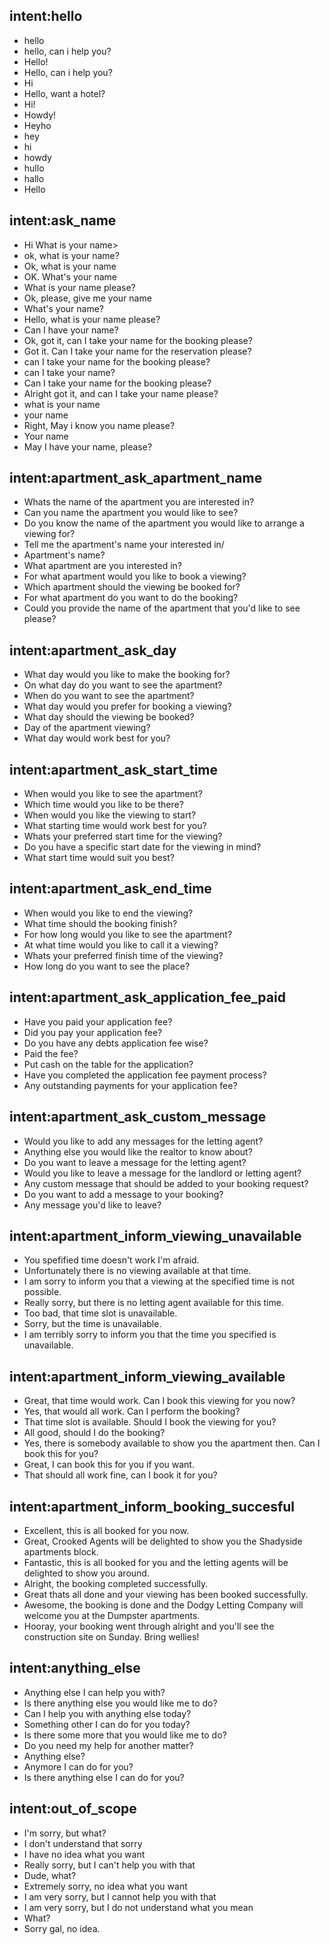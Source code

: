 ## intent:hello
- hello
- hello, can i help you?
- Hello!
- Hello, can i help you?
- Hi
- Hello, want a hotel?
- Hi!
- Howdy!
- Heyho
- hey
- hi
- howdy
- hullo
- hallo
- Hello

## intent:ask_name
- Hi What is your name>
- ok, what is your name?
- Ok, what is your name
- OK. What's your name 
- What is your name please?
- Ok, please, give me your name
- What's your name?
- Hello, what is your name please?
- Can I have your name?
- Ok, got it, can I take your name for the booking please?
- Got it. Can I take your name for the reservation please?
- can I take your name for the booking please?
- can I take your name?
- Can I take your name for the booking please?
- Alright got it, and can I take your name please?
- what is your name
- your name
- Right, May i know you name please?
- Your name
- May I have your name, please?

## intent:apartment_ask_apartment_name
- Whats the name of the apartment you are interested in?
- Can you name the apartment you would like to see?
- Do you know the name of the apartment you would like to arrange a viewing for?
- Tell me the apartment's name your interested in/
- Apartment's name?
- What apartment are you interested in?
- For what apartment would you like to book a viewing?
- Which apartment should the viewing be booked for?
- For what apartment do you want to do the booking?
- Could you provide the name of the apartment that you'd like to see please?

## intent:apartment_ask_day
- What day would you like to make the booking for?
- On what day do you want to see the apartment?
- When do you want to see the apartment?
- What day would you prefer for booking a viewing?
- What day should the viewing be booked?
- Day of the apartment viewing?
- What day would work best for you?

## intent:apartment_ask_start_time
- When would you like to see the apartment?
- Which time would you like to be there?
- When would you like the viewing to start?
- What starting time would work best for you?
- Whats your preferred start time for the viewing?
- Do you have a specific start date for the viewing in mind?
- What start time would suit you best?

## intent:apartment_ask_end_time
- When would you like to end the viewing?
- What time should the booking finish?
- For how long would you like to see the apartment?
- At what time would you like to call it a viewing?
- Whats your preferred finish time of the viewing?
- How long do you want to see the place?

## intent:apartment_ask_application_fee_paid
- Have you paid your application fee?
- Did you pay your application fee?
- Do you have any debts application fee wise?
- Paid the fee?
- Put cash on the table for the application?
- Have you completed the application fee payment process?
- Any outstanding payments for your application fee?

## intent:apartment_ask_custom_message
- Would you like to add any messages for the letting agent?
- Anything else you would like the realtor to know about?
- Do you want to leave a message for the letting agent?
- Would you like to leave a message for the landlord or letting agent?
- Any custom message that should be added to your booking request?
- Do you want to add a message to your booking?
- Any message you'd like to leave?

## intent:apartment_inform_viewing_unavailable
- You spefified time doesn't work I'm afraid.
- Unfortunately there is no viewing available at that time. 
- I am sorry to inform you that a viewing at the specified time is not possible.
- Really sorry, but there is no letting agent available for this time.
- Too bad, that time slot is unavailable.
- Sorry, but the time is unavailable.
- I am terribly sorry to inform you that the time you specified is unavailable.

## intent:apartment_inform_viewing_available
- Great, that time would work. Can I book this viewing for you now?
- Yes, that would all work. Can I perform the booking?
- That time slot is available. Should I book the viewing for you?
- All good, should I do the booking?
- Yes, there is somebody available to show you the apartment then. Can I book this for you?
- Great, I can book this for you if you want.
- That should all work fine, can I book it for you?

## intent:apartment_inform_booking_succesful
- Excellent, this is all booked for you now.
- Great, Crooked Agents will be delighted to show you the Shadyside apartments block.
- Fantastic, this is all booked for you and the letting agents will be delighted to show you around.
- Alright, the booking completed successfully.
- Great thats all done and your viewing has been booked successfully.
- Awesome, the booking is done and the Dodgy Letting Company will welcome you at the Dumpster apartments.
- Hooray, your booking went through alright and you'll see the construction site on Sunday. Bring wellies!

## intent:anything_else
- Anything else I can help you with?
- Is there anything else you would like me to do?
- Can I help you with anything else today?
- Something other I can do for you today?
- Is there some more that you would like me to do?
- Do you need my help for another matter?
- Anything else?
- Anymore I can do for you?
- Is there anything else I can do for you?

## intent:out_of_scope
- I'm sorry, but what?
- I don't understand that sorry
- I have no idea what you want
- Really sorry, but I can't help you with that
- Dude, what?
- Extremely sorry, no idea what you want
- I am very sorry, but I cannot help you with that
- I am very sorry, but I do not understand what you mean
- What?
- Sorry gal, no idea.